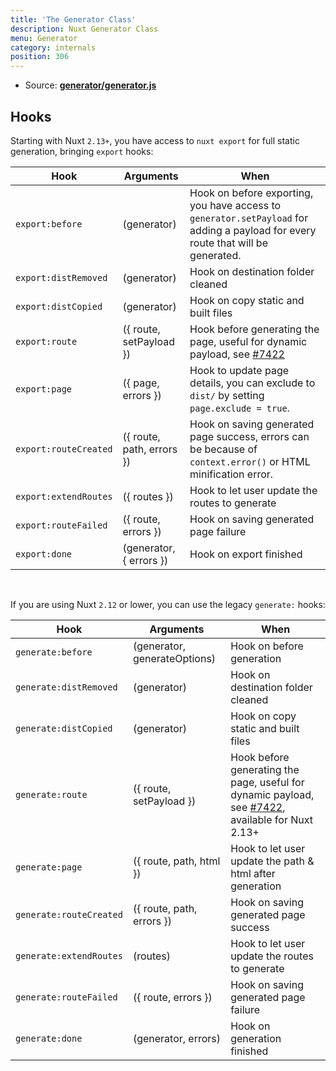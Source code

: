 ```yaml
---
title: 'The Generator Class'
description: Nuxt Generator Class
menu: Generator
category: internals
position: 306
---
```


- Source: **[generator/generator.js](https://github.com/nuxt/nuxt.js/blob/dev/packages/generator/src/generator.js)**

## Hooks

Starting with Nuxt `2.13+`, you have access to `nuxt export` for full static generation, bringing `export` hooks:

| Hook | Arguments | When |
| --- | --- | --- |
| `export:before` | (generator) | Hook on before exporting, you have access to `generator.setPayload` for adding a payload for every route that will be generated. |
| `export:distRemoved` | (generator) | Hook on destination folder cleaned |
| `export:distCopied` | (generator) | Hook on copy static and built files |
| `export:route` | ({ route, setPayload }) | Hook before generating the page, useful for dynamic payload, see [#7422](https://github.com/nuxt/nuxt.js/pull/7422) |
| `export:page` | ({ page, errors }) | Hook to update page details, you can exclude to `dist/` by setting `page.exclude = true`. |
| `export:routeCreated` | ({ route, path, errors }) | Hook on saving generated page success, errors can be because of `context.error()` or HTML minification error. |
| `export:extendRoutes` | ({ routes }) | Hook to let user update the routes to generate |
| `export:routeFailed` | ({ route, errors }) | Hook on saving generated page failure |
| `export:done` | (generator, { errors }) | Hook on export finished |

<br/>

If you are using Nuxt `2.12` or lower, you can use the legacy `generate:` hooks:

| Hook | Arguments | When |
| --- | --- | --- |
| `generate:before` | (generator, generateOptions) | Hook on before generation |
| `generate:distRemoved` | (generator) | Hook on destination folder cleaned |
| `generate:distCopied` | (generator) | Hook on copy static and built files |
| `generate:route` | ({ route, setPayload }) | Hook before generating the page, useful for dynamic payload, see [#7422](https://github.com/nuxt/nuxt.js/pull/7422), available for Nuxt 2.13+ |
| `generate:page` | ({ route, path, html }) | Hook to let user update the path & html after generation |
| `generate:routeCreated` | ({ route, path, errors }) | Hook on saving generated page success |
| `generate:extendRoutes` | (routes) | Hook to let user update the routes to generate |
| `generate:routeFailed` | ({ route, errors }) | Hook on saving generated page failure |
| `generate:done` | (generator, errors) | Hook on generation finished |
